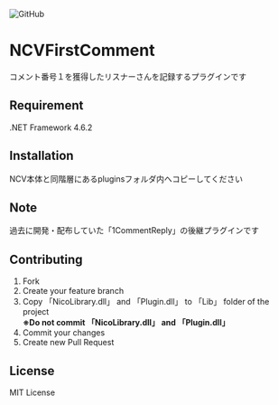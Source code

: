 ![GitHub](https://img.shields.io/github/license/mashape/apistatus.svg)
# NCVFirstComment
コメント番号１を獲得したリスナーさんを記録するプラグインです

## Requirement
.NET Framework 4.6.2

## Installation
NCV本体と同階層にあるpluginsフォルダ内へコピーしてください

## Note
過去に開発・配布していた「1CommentReply」の後継プラグインです

## Contributing
1. Fork
2. Create your feature branch
3. Copy 「NicoLibrary.dll」 and 「Plugin.dll」 to 「Lib」 folder of the project  
  __※Do not commit 「NicoLibrary.dll」 and 「Plugin.dll」__
3. Commit your changes
4. Create new Pull Request

## License
MIT License
